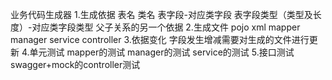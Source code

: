 业务代码生成器
1.生成依据
    表名
    类名
    表字段-对应类字段
    表字段类型（类型及长度）-对应类字段类型
    父子关系的另一个依据
2.生成文件
    pojo
    xml
    mapper
    manager
    service
    controller
3.依据变化
    字段发生增减需要对生成的文件进行更新
4.单元测试
    mapper的测试
    manager的测试
    service的测试
5.接口测试
    swagger+mock的controller测试